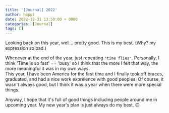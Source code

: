 ```yaml
---
title: '[Journal] 2022'
author: hoppi
date: 2022-12-31 13:50:00 + 0000
categories: [Journal]
tags: []
---
```



Looking back on this year, well... pretty good.
This is my best. (Why? my expression so bad.)  

Whenever at the end of the year, just repeating `"time flies"`. Personally, I think 'Time is so fast' == 'busy' so I think that the more I felt that way, the more meaningful it was in my own ways.  
This year, I have been America for the first time and I finally took off braces, graduated, and had a nice work expreience with good peoples. Of course, it wasn't always good, but I think it was a year when there were more special things.  

Anyway, I hope that it's full of good things including people around me in upcoming year.
My new year's plan is just always do my best. 🙃



